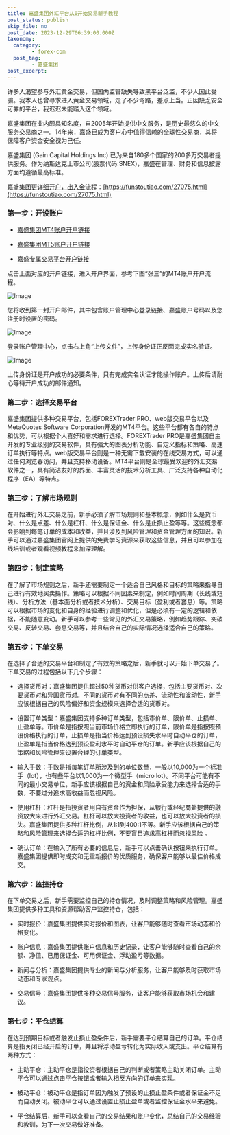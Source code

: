 ```yaml
---
title: 嘉盛集团外汇平台从0开始交易新手教程
post_status: publish
skip_file: no
post_date: 2023-12-29T06:39:00.000Z
taxonomy:
  category:
        - forex-com
  post_tag:
        - 嘉盛集团
post_excerpt: 
---
```

许多人渴望参与外汇黄金交易，但国内监管缺失导致黑平台泛滥，不少人因此受骗。我本人也曾寻求进入黄金交易领域，走了不少弯路，差点上当。正因缺乏安全可靠的平台，我迟迟未能踏入这个领域。

嘉盛集团在业内颇具知名度，自2005年开始提供中文服务，是历史最悠久的中文服务交易商之一。14年来，嘉盛已成为客户心中值得信赖的全球性交易商，其将保障客户资金安全视为己任。

嘉盛集团 (Gain Capital Holdings Inc) 已为来自180多个国家的200多万交易者提供服务。作为纳斯达克上市公司(股票代码:SNEX)，嘉盛在管理、财务和信息披露方面均遵循最高标准。

[嘉盛集团更详细开户，出入金流程](https://funstoutiao.com/27075.html)：[https://funstoutiao.com/27075.html](https://funstoutiao.com/27075.html)

### 第一步：开设账户

* [嘉盛集团MT4账户开户链接](https://s.ssgg.net/jsmt4)

* [嘉盛集团MT5账户开户链接](https://s.ssgg.net/jsmt5)

* [嘉盛专属交易平台开户链接](https://s.ssgg.net/js)

点击上面对应的开户链接，进入开户界面，参考下图“张三”的MT4账户开户流程。

![Image](https://prod-files-secure.s3.us-west-2.amazonaws.com/39ed1227-6d7d-4570-be36-9ccd4a2c4241/7a167aea-686b-400d-af59-4e18eb607a40/640.png?X-Amz-Algorithm=AWS4-HMAC-SHA256&X-Amz-Content-Sha256=UNSIGNED-PAYLOAD&X-Amz-Credential=ASIAZI2LB466ZPRIXHB7%2F20251001%2Fus-west-2%2Fs3%2Faws4_request&X-Amz-Date=20251001T101310Z&X-Amz-Expires=3600&X-Amz-Security-Token=IQoJb3JpZ2luX2VjEHoaCXVzLXdlc3QtMiJIMEYCIQCpTovAEhPVXfS2HNArmO54IQZyX2Aee1OdC6YLSHlBGgIhAIfvqdk4ouV%2FHGFzi8iSJCaa5Wk%2BJyhJMwtLrWKnCvMTKv8DCBMQABoMNjM3NDIzMTgzODA1Igxwcca%2FqwtOFggR45Eq3APBsoLPnX7lmm8DWldCy0fIzxtvhEU25ZlkieEsGBsqERl3XMJUfXLvKSkUC23gbfWAUw81PjtN%2BdH4U7JFHSkVWI%2B535uSG1PiPaBAlb1B9Vx1V6mVzM20pTx%2FPfBoKJVLUDIhpf9kNUiZ6H9pjjzlj8FePhJCdg2IoVnMsXIIA%2BlmPq0W9kkOWznjclRDI2a4CS5%2FLHQ8RGklH25OwhDA0sRb4PVL%2BEJT2Chdml5vJOU6BQD%2BvysA1W1sQDnkM0utgonXfhpADFmVYtzzMQcizecFpdaxDSm%2FCIgEyOkhwpD3%2Fzqt75gbLz0LVAWByvakpgVfPW5f23SN5qVwZ4V5CV38y3o%2BX4cHkbKRMc%2FZfYiLN%2BQpcSVigj7wv8mtRRtdYezOMt%2BSmSF999Of1FwzUA0Ul3p5XyLkG6gWLuNbbOyP8Vn80S9oKBoMYcDKZg82TZWLO%2B%2FuXgDQIyVkmd3uH%2B0bYI7uEghm3RYrYs7Kz%2FKrgmW2Qua8e7CA%2BFVdXmMBSSn90ji1gBtwoTfOBmxqMxYqK4sVtWS%2BMsqwctUBRhFrKMzkmXN0hjN2j7Zs9ia6fvJsjIv7i7XDk1yGr4kDi6x7fsMmc3CyeVmnc2x%2Bzl%2BsqyNVu8rTTnoAOzDV7fPGBjqkAZMKp8%2FN2mpr9DVnGgaWRt0tQepOjKIeSdS5%2BJkN2ezz2gHxkec08lhIaXeP89TynGGrI5WhiZAJdnRjkX4dlSJBS6aoQWy07rJT%2B7bkQhoNytnJaBa1jHIZq0QC5ZqnTomC8H4kD8xmch60AsN1FtXqKNkozi67BaDz6pfD3wxLszEawbrm%2B3RU9GU5ISDX6nWgDJq86iHIkXk6gv6%2FKHbtpFdz&X-Amz-Signature=a7ff9673aaae784902f675830d6a0f0dcacd580ba28094df5f8f11b0f389ffba&X-Amz-SignedHeaders=host&x-amz-checksum-mode=ENABLED&x-id=GetObject)

您将收到第一封开户邮件，其中包含账户管理中心登录链接、嘉盛账户号码以及您注册时设置的密码。

![Image](https://prod-files-secure.s3.us-west-2.amazonaws.com/39ed1227-6d7d-4570-be36-9ccd4a2c4241/eaa1c6b3-2877-4284-a0e1-530e222c27fb/image.png?X-Amz-Algorithm=AWS4-HMAC-SHA256&X-Amz-Content-Sha256=UNSIGNED-PAYLOAD&X-Amz-Credential=ASIAZI2LB466ZPRIXHB7%2F20251001%2Fus-west-2%2Fs3%2Faws4_request&X-Amz-Date=20251001T101310Z&X-Amz-Expires=3600&X-Amz-Security-Token=IQoJb3JpZ2luX2VjEHoaCXVzLXdlc3QtMiJIMEYCIQCpTovAEhPVXfS2HNArmO54IQZyX2Aee1OdC6YLSHlBGgIhAIfvqdk4ouV%2FHGFzi8iSJCaa5Wk%2BJyhJMwtLrWKnCvMTKv8DCBMQABoMNjM3NDIzMTgzODA1Igxwcca%2FqwtOFggR45Eq3APBsoLPnX7lmm8DWldCy0fIzxtvhEU25ZlkieEsGBsqERl3XMJUfXLvKSkUC23gbfWAUw81PjtN%2BdH4U7JFHSkVWI%2B535uSG1PiPaBAlb1B9Vx1V6mVzM20pTx%2FPfBoKJVLUDIhpf9kNUiZ6H9pjjzlj8FePhJCdg2IoVnMsXIIA%2BlmPq0W9kkOWznjclRDI2a4CS5%2FLHQ8RGklH25OwhDA0sRb4PVL%2BEJT2Chdml5vJOU6BQD%2BvysA1W1sQDnkM0utgonXfhpADFmVYtzzMQcizecFpdaxDSm%2FCIgEyOkhwpD3%2Fzqt75gbLz0LVAWByvakpgVfPW5f23SN5qVwZ4V5CV38y3o%2BX4cHkbKRMc%2FZfYiLN%2BQpcSVigj7wv8mtRRtdYezOMt%2BSmSF999Of1FwzUA0Ul3p5XyLkG6gWLuNbbOyP8Vn80S9oKBoMYcDKZg82TZWLO%2B%2FuXgDQIyVkmd3uH%2B0bYI7uEghm3RYrYs7Kz%2FKrgmW2Qua8e7CA%2BFVdXmMBSSn90ji1gBtwoTfOBmxqMxYqK4sVtWS%2BMsqwctUBRhFrKMzkmXN0hjN2j7Zs9ia6fvJsjIv7i7XDk1yGr4kDi6x7fsMmc3CyeVmnc2x%2Bzl%2BsqyNVu8rTTnoAOzDV7fPGBjqkAZMKp8%2FN2mpr9DVnGgaWRt0tQepOjKIeSdS5%2BJkN2ezz2gHxkec08lhIaXeP89TynGGrI5WhiZAJdnRjkX4dlSJBS6aoQWy07rJT%2B7bkQhoNytnJaBa1jHIZq0QC5ZqnTomC8H4kD8xmch60AsN1FtXqKNkozi67BaDz6pfD3wxLszEawbrm%2B3RU9GU5ISDX6nWgDJq86iHIkXk6gv6%2FKHbtpFdz&X-Amz-Signature=8929991a79af1deb18d5a6a43f9931e8128d6feb307083a55788ca7aa99d3aaa&X-Amz-SignedHeaders=host&x-amz-checksum-mode=ENABLED&x-id=GetObject)

登录账户管理中心，点击右上角“上传文件”，上传身份证正反面完成实名验证。

![Image](https://prod-files-secure.s3.us-west-2.amazonaws.com/39ed1227-6d7d-4570-be36-9ccd4a2c4241/54090639-09fc-46b4-a135-e0289f707147/image.png?X-Amz-Algorithm=AWS4-HMAC-SHA256&X-Amz-Content-Sha256=UNSIGNED-PAYLOAD&X-Amz-Credential=ASIAZI2LB466ZPRIXHB7%2F20251001%2Fus-west-2%2Fs3%2Faws4_request&X-Amz-Date=20251001T101310Z&X-Amz-Expires=3600&X-Amz-Security-Token=IQoJb3JpZ2luX2VjEHoaCXVzLXdlc3QtMiJIMEYCIQCpTovAEhPVXfS2HNArmO54IQZyX2Aee1OdC6YLSHlBGgIhAIfvqdk4ouV%2FHGFzi8iSJCaa5Wk%2BJyhJMwtLrWKnCvMTKv8DCBMQABoMNjM3NDIzMTgzODA1Igxwcca%2FqwtOFggR45Eq3APBsoLPnX7lmm8DWldCy0fIzxtvhEU25ZlkieEsGBsqERl3XMJUfXLvKSkUC23gbfWAUw81PjtN%2BdH4U7JFHSkVWI%2B535uSG1PiPaBAlb1B9Vx1V6mVzM20pTx%2FPfBoKJVLUDIhpf9kNUiZ6H9pjjzlj8FePhJCdg2IoVnMsXIIA%2BlmPq0W9kkOWznjclRDI2a4CS5%2FLHQ8RGklH25OwhDA0sRb4PVL%2BEJT2Chdml5vJOU6BQD%2BvysA1W1sQDnkM0utgonXfhpADFmVYtzzMQcizecFpdaxDSm%2FCIgEyOkhwpD3%2Fzqt75gbLz0LVAWByvakpgVfPW5f23SN5qVwZ4V5CV38y3o%2BX4cHkbKRMc%2FZfYiLN%2BQpcSVigj7wv8mtRRtdYezOMt%2BSmSF999Of1FwzUA0Ul3p5XyLkG6gWLuNbbOyP8Vn80S9oKBoMYcDKZg82TZWLO%2B%2FuXgDQIyVkmd3uH%2B0bYI7uEghm3RYrYs7Kz%2FKrgmW2Qua8e7CA%2BFVdXmMBSSn90ji1gBtwoTfOBmxqMxYqK4sVtWS%2BMsqwctUBRhFrKMzkmXN0hjN2j7Zs9ia6fvJsjIv7i7XDk1yGr4kDi6x7fsMmc3CyeVmnc2x%2Bzl%2BsqyNVu8rTTnoAOzDV7fPGBjqkAZMKp8%2FN2mpr9DVnGgaWRt0tQepOjKIeSdS5%2BJkN2ezz2gHxkec08lhIaXeP89TynGGrI5WhiZAJdnRjkX4dlSJBS6aoQWy07rJT%2B7bkQhoNytnJaBa1jHIZq0QC5ZqnTomC8H4kD8xmch60AsN1FtXqKNkozi67BaDz6pfD3wxLszEawbrm%2B3RU9GU5ISDX6nWgDJq86iHIkXk6gv6%2FKHbtpFdz&X-Amz-Signature=dd734d7b336237c31aa6bb3bff4c03052e21e7e232b30df6977bf1ee6f21cfe1&X-Amz-SignedHeaders=host&x-amz-checksum-mode=ENABLED&x-id=GetObject)

上传身份证是开户成功的必要条件，只有完成实名认证才能操作账户。上传后请耐心等待开户成功的邮件通知。

### 第二步：选择交易平台

嘉盛集团提供多种交易平台，包括FOREXTrader PRO、web版交易平台以及MetaQuotes Software Corporation开发的MT4平台。这些平台都有各自的特点和优势，可以根据个人喜好和需求进行选择。FOREXTrader PRO是嘉盛集团自主开发的专业级别的交易软件，具有强大的图表分析功能、自定义指标和策略、高速订单执行等特点。web版交易平台则是一种无需下载安装的在线交易方式，可以通过任何浏览器访问，并且支持移动设备。MT4平台则是全球最受欢迎的外汇交易软件之一，具有简洁友好的界面、丰富灵活的技术分析工具、广泛支持各种自动化程序（EA）等特点。

### 第三步：了解市场规则

在开始进行外汇交易之前，新手必须了解市场规则和基本概念，例如什么是货币对、什么是点差、什么是杠杆、什么是保证金、什么是止损止盈等等。这些概念都会影响到每笔订单的成本和收益，并且涉及到风险管理和资金管理方面的知识。新手可以通过嘉盛集团官网上提供的免费学习资源来获取这些信息，并且可以参加在线培训或者观看视频教程来加深理解。

### 第四步：制定策略

在了解了市场规则之后，新手还需要制定一个适合自己风格和目标的策略来指导自己进行有效地买卖操作。策略可以根据不同因素来制定，例如时间周期（长线或短线）、分析方法（基本面分析或者技术分析）、交易目标（盈利或者套息）等。策略可以根据市场的变化和自身的经验进行调整和优化，但是必须有一定的逻辑和依据，不能随意变动。新手可以参考一些常见的外汇交易策略，例如趋势跟踪、突破交易、反转交易、套息交易等，并且结合自己的实际情况选择适合自己的策略。

### 第五步：下单交易

在选择了合适的交易平台和制定了有效的策略之后，新手就可以开始下单交易了。下单交易的过程包括以下几个步骤：

* 选择货币对：嘉盛集团提供超过50种货币对供客户选择，包括主要货币对、次要货币对和异国货币对。不同的货币对有不同的点差、流动性和波动性，新手应该根据自己的风险偏好和资金规模来选择合适的货币对。

* 设置订单类型：嘉盛集团支持多种订单类型，包括市价单、限价单、止损单、止盈单等。市价单是指按照当前市场价格立即执行的订单，限价单是指按照预设价格执行的订单，止损单是指当价格达到预设损失水平时自动平仓的订单，止盈单是指当价格达到预设盈利水平时自动平仓的订单。新手应该根据自己的策略和风险管理来设置合理的订单类型。

* 输入手数：手数是指每笔订单所涉及到的单位数量，一般以10,000为一个标准手（lot），也有些平台以1,000为一个微型手（micro lot）。不同平台可能有不同的最小交易单位，新手应该根据自己的资金和风险承受能力来选择合适的手数，不要过分追求高收益而忽视风险。

* 使用杠杆：杠杆是指投资者用自有资金作为担保，从银行或经纪商处提供的融资放大来进行外汇交易。杠杆可以放大投资者的收益，也可以放大投资者的损失。嘉盛集团提供多种杠杆比例，从1:1到400:1不等。新手应该根据自己的策略和风险管理来选择合适的杠杆比例，不要盲目追求高杠杆而忽视风险 。

* 确认订单：在输入了所有必要的信息后，新手可以点击确认按钮来执行订单。嘉盛集团提供即时成交和无重新报价的优质服务，确保客户能够以最佳价格成交。

### 第六步：监控持仓

在下单交易之后，新手需要监控自己的持仓情况，及时调整策略和风险管理。嘉盛集团提供多种工具和资源帮助客户监控持仓，包括：

* 实时报价：嘉盛集团提供实时报价和图表，让客户能够随时查看市场动态和价格变化。

* 账户信息：嘉盛集团提供账户信息和历史记录，让客户能够随时查看自己的余额、净值、已用保证金、可用保证金、浮动盈亏等数据。

* 新闻与分析：嘉盛集团提供专业的新闻与分析服务，让客户能够及时获取市场动态和专家观点。

* 交易信号：嘉盛集团提供多种交易信号服务，让客户能够获取市场机会和建议。

### 第七步：平仓结算

在达到预期目标或者触发止损止盈条件后，新手需要平仓结算自己的订单。平仓结算是指关闭已经开启的订单，并且将浮动盈亏转化为实际收入或支出。平仓结算有两种方式：

* 主动平仓：主动平仓是指投资者根据自己的判断或者策略主动关闭订单。主动平仓可以通过点击平仓按钮或者输入相反方向的订单来实现。

* 被动平仓：被动平仓是指订单因为触发了预设的止损止盈条件或者保证金不足而自动关闭。被动平仓可以通过设置止损止盈单或者监控保证金水平来避免。

* 平仓结算后，新手可以查看自己的交易结果和账户变化，总结自己的交易经验和教训，为下一次交易做好准备。